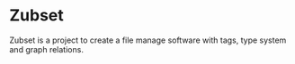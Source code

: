 # Zubset

Zubset is a project to create a file manage software with tags, type system and graph relations.
